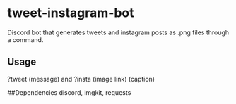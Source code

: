 # tweet-instagram-bot
Discord bot that generates tweets and instagram posts as .png files through a command.

## Usage
?tweet (message) and ?insta (image link) (caption)

##Dependencies
discord, imgkit, requests
